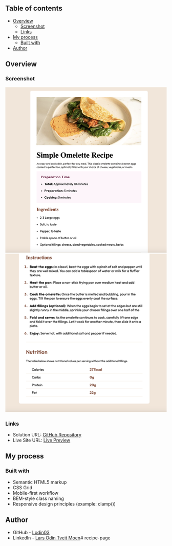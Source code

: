## Table of contents
- [Overview](#overview)
  - [Screenshot](#screenshot)
  - [Links](#links)
- [My process](#my-process)
  - [Built with](#built-with)
- [Author](#author)

## Overview

### Screenshot
![Omelette Recipe Preview 1](assets/images/webpage-screenshot1.png)  
![Omelette Recipe Preview 2](assets/images/webpage-screenshot2.png)

### Links
- Solution URL: [GitHub Repository](https://github.com/Lodin03/recipe-page)
- Live Site URL: [Live Preview](https://lodin03.github.io/recipe-page/)

## My process

### Built with

- Semantic HTML5 markup
- CSS Grid
- Mobile-first workflow
- BEM-style class naming
- Responsive design principles (example: clamp())

## Author

- GitHub - [Lodin03](https://github.com/Lodin03)
- LinkedIn - [Lars Odin Tveit Moen](https://www.linkedin.com/in/lars-odin-tveit-moen-736600260/)# recipe-page
